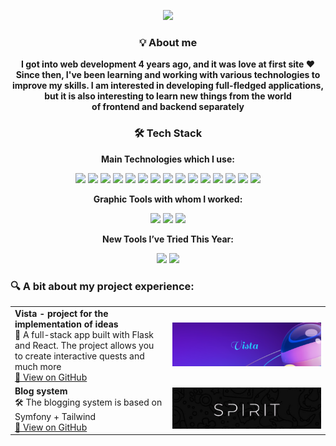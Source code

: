 
<p align="center">
  <img src="https://capsule-render.vercel.app/api?type=waving&color=0:FF61A6,100:4ECDC4&height=200&section=footer&text=Welcome+to+my+GitHub+profile!&fontSize=40&fontColor=ffffff" />
</p>

<h3 align="center">💡 About me</h3>

<p align="center">
  <strong>
    I got into web development 4 years ago, and it was love at first site ❤️<br>
    Since then, I've been learning and working with various technologies to improve my skills.
    I am interested in developing full-fledged applications, but it is also interesting to learn new things from the world <br> of frontend and backend separately
  </strong>
</p>


<h3 align="center">🛠️ Tech Stack</h3>

<p align="center"><strong>Main Technologies which I use:</strong></p>
<p align="center">
  <img src="https://img.shields.io/badge/-React-20232A?logo=react&logoColor=61DAFB&style=flat" />
  <img src="https://img.shields.io/badge/-Sass-CC6699?logo=sass&logoColor=fff&style=flat" />
  <img src="https://img.shields.io/badge/-Gulp-CF4647?logo=gulp&logoColor=fff&style=flat" />
  <img src="https://img.shields.io/badge/-HTML5-E34F26?logo=html5&logoColor=fff&style=flat" />
  <img src="https://img.shields.io/badge/-CSS3-1572B6?logo=css3&logoColor=fff&style=flat" />
  <img src="https://img.shields.io/badge/-JavaScript-F7DF1E?logo=javascript&logoColor=000&style=flat" />
  <img src="https://img.shields.io/badge/-TypeScript-3178C6?logo=typescript&logoColor=fff&style=flat" />
  <img src="https://img.shields.io/badge/-Node.js-339933?logo=nodedotjs&logoColor=fff&style=flat" />
  <img src="https://img.shields.io/badge/-Prisma-2D3748?logo=prisma&logoColor=fff&style=flat" />
  <img src="https://img.shields.io/badge/-Tailwind-06B6D4?logo=tailwindcss&logoColor=fff&style=flat" />
  <img src="https://img.shields.io/badge/-Docker-2496ED?logo=docker&logoColor=fff&style=flat" />
  <img src="https://img.shields.io/badge/-Vercel-000000?logo=vercel&logoColor=fff&style=flat" />
  <img src="https://img.shields.io/badge/-MySQL-4479A1?logo=mysql&logoColor=fff&style=flat" />
  <img src="https://img.shields.io/badge/-PostgreSQL-4169E1?logo=postgresql&logoColor=fff&style=flat" />
  <img src="https://img.shields.io/badge/-Git-F05032?logo=git&logoColor=fff&style=flat" />
</p>

<p align="center"><strong>Graphic Tools with whom I worked:</strong></p>
<p align="center">
  <img src="https://img.shields.io/badge/-Figma-F24E1E?logo=figma&logoColor=fff&style=flat" />
  <img src="https://img.shields.io/badge/-Pixso-6200EA?logo=pixso&logoColor=fff&style=flat" />
  <img src="https://img.shields.io/badge/-Photoshop-31A8FF?logo=adobephotoshop&logoColor=fff&style=flat" />
</p>

<p align="center"><strong>New Tools I’ve Tried This Year:</strong></p>
<p align="center">
  <img src="https://img.shields.io/badge/-PHP-777BB4?logo=php&logoColor=fff&style=flat" />
  <img src="https://img.shields.io/badge/-Symfony-000000?logo=symfony&logoColor=fff&style=flat" />
</p>



### 🔍 A bit about my project experience:

<table>
  <tr>
    <td width="50%">
      <strong>Vista - project for the implementation of ideas</strong><br>
      🌟 A full-stack app built with Flask and React. The project allows you to create interactive quests and much more<br>
      <a href="https://github.com/Margin-interteiment/vista.git">🔗 View on GitHub</a>
    </td>
    <td>
      <img src="https://github.com/Margin-interteiment/Margin-interteiment/blob/main/images/vista.png?raw=true" alt="project preview" style="width: 100%;" />
    </td>
  </tr>
  <tr>
    <td width="50%">
      <strong>Blog system</strong><br>
      🛠️ The blogging system is based on Symfony + Tailwind<br>
      <a href="https://github.com/Margin-interteiment/Spirit.git">🔗 View on GitHub</a>
    </td>
    <td>
      <img src="https://github.com/Margin-interteiment/Margin-interteiment/blob/main/images/Spirit.png?raw=true" style="width: 100%;" />
    </td>
  </tr>
</table>




<!--### 📊 GitHub Stats
<p align="center">
  <img src="https://github-readme-stats.vercel.app/api?username=YourGitHubUsername&show_icons=true&theme=tokyonight" />
</p>
<p align="center">
  <img src="https://github-readme-streak-stats.herokuapp.com/?user=YourGitHubUsername&theme=tokyonight" />
</p>
<p align="center">
  <img src="https://github-readme-stats.vercel.app/api/top-langs/?username=YourGitHubUsername&layout=compact&theme=tokyonight" />
</p> -->






